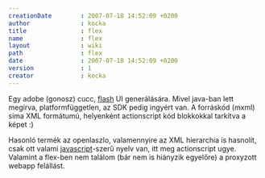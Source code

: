 ```yaml
---
creationDate        : 2007-07-18 14:52:09 +0200 
author              : kocka 
title               : flex 
name                : flex 
layout              : wiki 
path                : flex 
date                : 2007-07-18 14:52:09 +0200 
version             : 1 
creator             : kocka 
---
```

Egy adobe (gonosz) cucc, [flash](flash.html) UI generálására. Mivel java-ban lett megírva, platformfüggetlen, az SDK pedig ingyért van. A forráskód (mxml) sima XML formátumú, helyenként actionscript kód blokkokkal tarkítva a képet :)

Hasonló termék az openlaszlo, valamennyire az XML hierarchia is hasnolít, csak ott valami [javascript](javascript.html)-szerű nyelv van, itt meg actionscript ugye. Valamint a flex-ben nem találom (bár nem is hiányzik egyelőre) a proxyzott webapp felállást.


